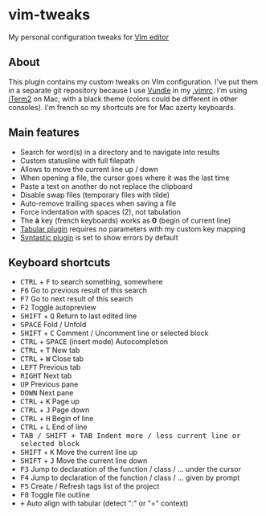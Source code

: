 # vim-tweaks
My personal configuration tweaks for [VIm editor](http://www.vim.org)

## About
This plugin contains my custom tweaks on VIm configuration. I've put them in a separate git repository because I use [Vundle](http://github.com/gmarik/vundle) in my [.vimrc](https://github.com/webastien/vim). I'm using [iTerm2](http://iterm2.com) on Mac, with a black theme (colors could be different in other consoles). I'm french so my shortcuts are for Mac azerty keyboards.

## Main features
* Search for word(s) in a directory and to navigate into results
* Custom statusline with full filepath
* Allows to move the current line up / down
* When opening a file, the cursor goes where it was the last time
* Paste a text on another do not replace the clipboard
* Disable swap files (temporary files with tilde)
* Auto-remove trailing spaces when saving a file
* Force indentation with spaces (2), not tabulation
* The **à** key (french keyboards) works as **0** (begin of current line)
* [Tabular plugin](https://github.com/godlygeek/tabular) requires no parameters with my custom key mapping
* [Syntastic plugin](https://github.com/scrooloose/syntastic) is set to show errors by default

## Keyboard shortcuts
* <kbd>CTRL</kbd> + <kbd>F</kbd> to search something, somewhere
* <kbd>F6</kbd> Go to previous result of this search
* <kbd>F7</kbd> Go to next result of this search
* <kbd>F2</kbd> Toggle autopreview
* <kbd>SHIFT</kbd> + <kbd>Q</kbd> Return to last edited line
* <kbd>SPACE</kbd> Fold / Unfold
* <kbd>SHIFT</kbd> + <kbd>C</kbd> Comment / Uncomment line or selected block
* <kbd>CTRL</kbd> + <kbd>SPACE</kbd> (insert mode) Autocompletion
* <kbd>CTRL</kbd> + <kbd>T</kbd> New tab
* <kbd>CTRL</kbd> + <kbd>W</kbd> Close tab
* <kbd>LEFT</kbd> Previous tab
* <kbd>RIGHT</kbd> Next tab
* <kbd>UP</kbd> Previous pane
* <kbd>DOWN</kbd> Next pane
* <kbd>CTRL</kbd> + <kbd>K</kbd> Page up
* <kbd>CTRL</kbd> + <kbd>J</kbd> Page down
* <kbd>CTRL</kbd> + <kbd>H</kbd> Begin of line
* <kbd>CTRL</kbd> + <kbd>L</kbd> End of line
* <kbd>TAB<kbd> / <kbd>SHIFT</kbd> + <kbd>TAB</kbd> Indent more / less current line or selected block
* <kbd>SHIFT</kbd> + <kbd>K</kbd> Move the current line up
* <kbd>SHIFT</kbd> + <kbd>J</kbd> Move the current line down
* <kbd>F3</kbd> Jump to declaration of the function / class / ... under the cursor
* <kbd>F4</kbd> Jump to declaration of the function / class / ... given by prompt
* <kbd>F5</kbd> Create / Refresh tags list of the project
* <kbd>F8</kbd> Toggle file outline
* <kbd>+</kbd> Auto align with tabular (detect ":" or "=" context)

